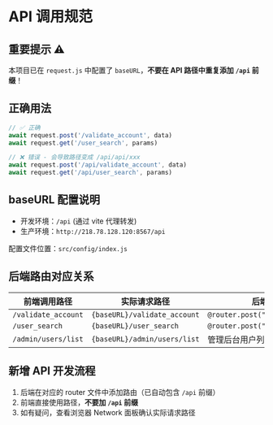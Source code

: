 # API 调用规范

## 重要提示 ⚠️

本项目已在 `request.js` 中配置了 `baseURL`，**不要在 API 路径中重复添加 `/api` 前缀**！

## 正确用法

```javascript
// ✅ 正确
await request.post('/validate_account', data)
await request.get('/user_search', params)

// ❌ 错误 - 会导致路径变成 /api/api/xxx
await request.post('/api/validate_account', data)
await request.get('/api/user_search', params)
```

## baseURL 配置说明

- 开发环境：`/api` (通过 vite 代理转发)
- 生产环境：`http://218.78.128.120:8567/api`

配置文件位置：`src/config/index.js`

## 后端路由对应关系

| 前端调用路径 | 实际请求路径 | 后端路由定义 |
|------------|------------|------------|
| `/validate_account` | `{baseURL}/validate_account` | `@router.post("/validate_account")` |
| `/user_search` | `{baseURL}/user_search` | `@router.post("/user_search")` |
| `/admin/users/list` | `{baseURL}/admin/users/list` | 管理后台用户列表 |

## 新增 API 开发流程

1. 后端在对应的 router 文件中添加路由（已自动包含 `/api` 前缀）
2. 前端直接使用路径，**不要加 `/api` 前缀**
3. 如有疑问，查看浏览器 Network 面板确认实际请求路径